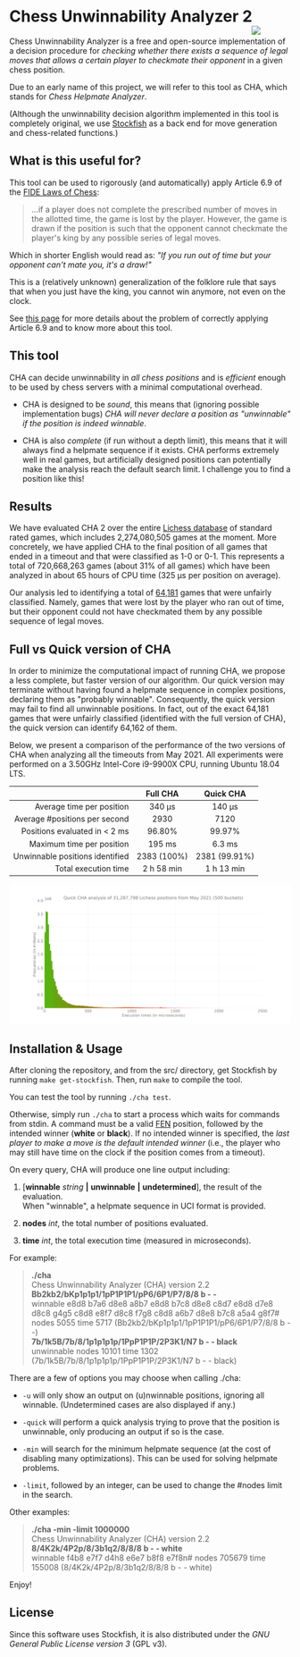# Chess Unwinnability Analyzer 2<img src="https://miguel-ambrona.github.io/img/cha.png" width="70px" align="right">

Chess Unwinnability Analyzer is a free and open-source implementation of a decision procedure
for *checking whether there exists a sequence of legal moves that allows a certain player to checkmate their opponent*
in a given chess position.

Due to an early name of this project, we will refer to this tool as CHA, which stands for
*Chess Helpmate Analyzer*.

(Although the unwinnability decision algorithm implemented in this tool is completely original,
we use [Stockfish](https://github.com/official-stockfish/Stockfish) as a back end
for move generation and chess-related functions.)

## What is this useful for?

This tool can be used to rigorously (and automatically) apply Article 6.9 of the
[FIDE Laws of Chess](https://www.fide.com/FIDE/handbook/LawsOfChess.pdf):

> ...if a player does not complete the prescribed number of moves in the allotted time,
> the game is lost by the player. However, the game is drawn if the position is such that
> the opponent cannot checkmate the player's king by any possible series of legal moves.

Which in shorter English would read as:
*"If you run out of time but your opponent can't mate you, it's a draw!"*

This is a (relatively unknown) generalization of the folklore rule that says that when you
just have the king, you cannot win anymore, not even on the clock.

See [this page](https://elrubiongamma.ddns.net/chess-unwinnability-analyzer/about.html)
for more details about the problem of correctly applying Article 6.9 and to know more about this tool.


## This tool

CHA can decide unwinnability in *all chess positions* and is *efficient* enough
to be used by chess servers with a minimal computational overhead.

 * CHA is designed to be *sound*, this means that (ignoring possible implementation bugs)
 *CHA will never declare a position as "unwinnable" if the position is indeed winnable*.

 * CHA is also *complete* (if run without a depth limit), this means that it will always find
 a helpmate sequence if it exists.
 CHA performs extremely well in real games, but artificially designed positions can
 potentially make the analysis reach the default search limit.
 I challenge you to find a position like this!

## Results

We have evaluated CHA 2 over the entire [Lichess database](https://database.lichess.org/)
of standard rated games, which includes 2,274,080,505 games at the moment.
More concretely, we have applied CHA to the final position of all games that ended in a timeout
and that were classified as 1-0 or 0-1.
This represents a total of 720,668,263 games (about 31% of all games) which have been analyzed
in about 65 hours of CPU time (325 μs per position on average).

Our analysis led to identifying a total of
[64,181](https://raw.githubusercontent.com/miguel-ambrona/D3-Chess/main/tests/unfair.txt)
games that were unfairly classified.
Namely, games that were lost by the player who ran out of time, but their opponent
could not have checkmated them by any possible sequence of legal moves.

## Full vs Quick version of CHA

In order to minimize the computational impact of running CHA, we propose a less complete,
but faster version of our algorithm. Our quick version may terminate without having found
a helpmate sequence in complex positions, declaring them as "probably winnable".
Consequently, the quick version may fail to find all unwinnable positions.
In fact, out of the exact 64,181 games that were unfairly classified
(identified with the full version of CHA), the quick version can identify 64,162 of them.

Below, we present a comparison of the performance of the two versions of CHA when analyzing
all the timeouts from May 2021. All experiments were performed on a 3.50GHz Intel-Core i9-9900X CPU,
running Ubuntu 18.04 LTS.

|                                 |    Full CHA   |    Quick CHA   |
|--------------------------------:|:-------------:|:--------------:|
|       Average time per position |     340 μs    |     140 μs     |
|   Average #positions per second |      2930     |      7120      |
|   Positions evaluated in < 2 ms |     96.80%    |     99.97%     |
|       Maximum time per position |     195 ms    |     6.3 ms     |
| Unwinnable positions identified |  2383 (100%)  |  2381 (99.91%) |
|            Total execution time |   2 h 58 min  |    1 h 13 min  |

<img src="https://raw.githubusercontent.com/miguel-ambrona/D3-Chess/1e7665e8ad7783765b2149c8db70821ce8fe54f3/tests/results.svg">


## Installation & Usage

After cloning the repository, and from the src/ directory,
get Stockfish by running ```make get-stockfish```.
Then, run ```make``` to compile the tool.

You can test the tool by running ```./cha test```.

Otherwise, simply run ```./cha``` to start a process which waits for commands from stdin.
A command must be a valid [FEN](https://en.wikipedia.org/wiki/Forsyth%E2%80%93Edwards_Notation)
position, followed by the intended winner (**white** or **black**).
If no intended winner is specified, the *last player to make a move is the default intended winner*
(i.e., the player who may still have time on the clock if the position comes from a timeout).

On every query, CHA will produce one line output including:

1. [**winnable** _string_ **|** **unwinnable** **|** **undetermined**], the result of the evaluation.<br>
  When "winnable", a helpmate sequence in UCI format is provided.

1. **nodes** _int_, the total number of positions evaluated.

1. **time** _int_, the total execution time (measured in microseconds).

For example:

> **./cha**<br>
> Chess Unwinnability Analyzer (CHA) version 2.2<br>
> **Bb2kb2/bKp1p1p1/1pP1P1P1/pP6/6P1/P7/8/8 b - -**<br>
> winnable e8d8 b7a6 d8e8 a8b7 e8d8 b7c8 d8e8 c8d7 e8d8 d7e8 d8c8 g4g5 c8d8 e8f7 d8c8 f7g8 c8d8 a6b7 d8e8 b7c8 a5a4 g8f7# nodes 5055 time 5717 (Bb2kb2/bKp1p1p1/1pP1P1P1/pP6/6P1/P7/8/8 b - -)<br>
> **7b/1k5B/7b/8/1p1p1p1p/1PpP1P1P/2P3K1/N7 b - - black**<br>
> unwinnable nodes 10101 time 1302 (7b/1k5B/7b/8/1p1p1p1p/1PpP1P1P/2P3K1/N7 b - - black)

There are a few of options you may choose when calling ./cha:

* ```-u``` will only show an output on (u)nwinnable positions, ignoring all winnable.
(Undetermined cases are also displayed if any.)

* ```-quick``` will perform a quick analysis trying to prove that the position is unwinnable,
only producing an output if so is the case.

* ```-min``` will search for the minimum helpmate sequence (at the cost of disabling many
optimizations). This can be used for solving helpmate problems.

* ```-limit```, followed by an integer, can be used to change the #nodes limit in the search.

Other examples:

> **./cha -min -limit 1000000**<br>
> Chess Unwinnability Analyzer (CHA) version 2.2<br>
> **8/4K2k/4P2p/8/3b1q2/8/8/8 b - - white**<br>
> winnable f4b8 e7f7 d4h8 e6e7 b8f8 e7f8n# nodes 705679 time 155008 (8/4K2k/4P2p/8/3b1q2/8/8/8 b - - white)

Enjoy!


## License

Since this software uses Stockfish, it is also distributed under the
*GNU General Public License version 3* (GPL v3).